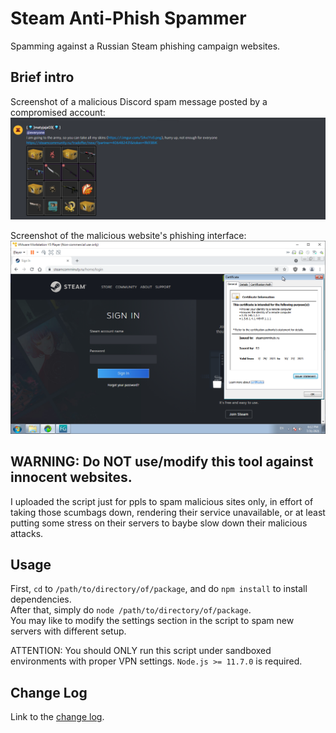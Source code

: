 # Steam Anti-Phish Spammer
Spamming against a Russian Steam phishing campaign websites.

## Brief intro
Screenshot of a malicious Discord spam message posted by a compromised account:
![Discord spam](screenshots/img01.png)

Screenshot of the malicious website's phishing interface:
![Discord spam](screenshots/img02.png)

## WARNING: Do NOT use/modify this tool against innocent websites.
I uploaded the script just for ppls to spam malicious sites only, in effort of taking those scumbags down, rendering their service unavailable, or at least putting some stress on their servers to baybe slow down their malicious attacks.

## Usage
First, `cd` to `/path/to/directory/of/package`, and do `npm install` to install dependencies.  
After that, simply do `node /path/to/directory/of/package`.  
You may like to modify the settings section in the script to spam new servers with different setup.
  
ATTENTION: You should ONLY run this script under sandboxed environments with proper VPN settings. `Node.js >= 11.7.0` is required.  
  
## Change Log
Link to the [change log](changelog.md).  
